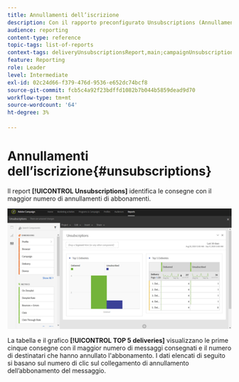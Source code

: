 ```yaml
---
title: Annullamenti dell’iscrizione
description: Con il rapporto preconfigurato Unsubscriptions (Annullamenti abbonamenti), scopri quante volte i clienti hanno annullato l’abbonamento alle consegne.
audience: reporting
content-type: reference
topic-tags: list-of-reports
context-tags: deliveryUnsubscriptionsReport,main;campaignUnsubscriptionsReport,main;programUnsubscriptionsReport,main
feature: Reporting
role: Leader
level: Intermediate
exl-id: 02c24d66-f379-476d-9536-e652dc74bcf8
source-git-commit: fcb5c4a92f23bdffd1082b7b044b5859dead9d70
workflow-type: tm+mt
source-wordcount: '64'
ht-degree: 3%

---
```


# Annullamenti dell’iscrizione{#unsubscriptions}

Il report **[!UICONTROL Unsubscriptions]** identifica le consegne con il maggior numero di annullamenti di abbonamenti.

![](assets/delivery_reports_unsub.png)

La tabella e il grafico **[!UICONTROL TOP 5 deliveries]** visualizzano le prime cinque consegne con il maggior numero di messaggi consegnati e il numero di destinatari che hanno annullato l&#39;abbonamento. I dati elencati di seguito si basano sul numero di clic sul collegamento di annullamento dell’abbonamento del messaggio.
